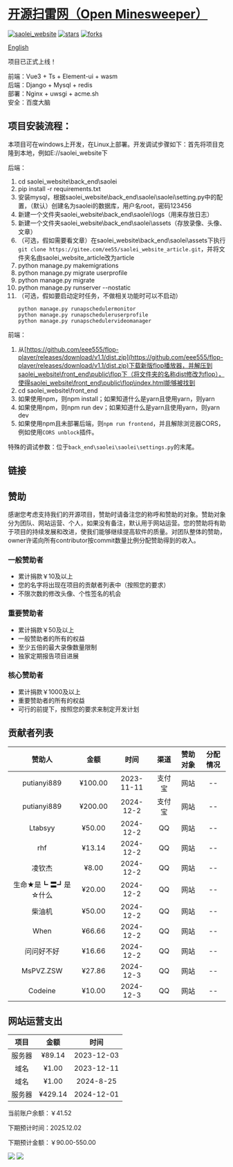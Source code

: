 # <a href="https://github.com/eee555/saolei_website" >开源扫雷网（Open Minesweeper）</a>

[![saolei_website](https://img.shields.io/badge/saolei_website-v1.7-brightgreen.svg)](https://github.com/eee555/Solvable-Minesweeper)
[![stars](https://img.shields.io/github/stars/eee555/saolei_website)](https://github.com/eee555/saolei_website/stargazers)
[![forks](https://img.shields.io/github/forks/eee555/saolei_website)](https://github.com/eee555/saolei_website/forks)

[English](Readme_en.md)

项目已正式上线！

前端：Vue3 + Ts + Element-ui + wasm  
后端：Django + Mysql + redis  
部署：Nginx + uwsgi + acme.sh  
安全：百度大脑  

## 项目安装流程：

本项目可在windows上开发，在Linux上部署。开发调试步骤如下：首先将项目克隆到本地，例如E://saolei_website下

后端：
1. cd saolei_website\back_end\saolei
1. pip install -r requirements.txt
1. 安装mysql，根据saolei_website\back_end\saolei\saolei\setting.py中的配置，（默认）创建名为saolei的数据库，用户名root，密码123456
1. 新建一个文件夹saolei_website\back_end\saolei\logs（用来存放日志）
1. 新建一个文件夹saolei_website\back_end\saolei\assets（存放录像、头像、文章）
1. （可选，假如需要看文章）在saolei_website\back_end\saolei\assets下执行`git clone https://gitee.com/ee55/saolei_website_article.git`，并将文件夹名由saolei_website_article改为article
1. python manage.py makemigrations
1. python manage.py migrate userprofile
1. python manage.py migrate
1. python manage.py runserver --nostatic
1. （可选，假如要启动定时任务，不做相关功能时可以不启动）
   ```
   python manage.py runapschedulermonitor
   python manage.py runapscheduleruserprofile
   python manage.py runapschedulervideomanager
   ```

前端：
1. 从[https://github.com/eee555/flop-player/releases/download/v1.1/dist.zip](https://github.com/eee555/flop-player/releases/download/v1.1/dist.zip)下载新版flop播放器，并解压到saolei_website\front_end\public\flop下（将文件夹的名称dist修改为flop），使得saolei_website\front_end\public\flop\index.html能够被找到
2. cd saolei_website\front_end
3. 如果使用npm，则npm install；如果知道什么是yarn且使用yarn，则yarn
4. 如果使用npm，则npm run dev；如果知道什么是yarn且使用yarn，则yarn dev
5. 如果使用npm且未部署后端，则`npm run frontend`，并且解除浏览器CORS，例如使用`CORS unblock`插件。

特殊的调试参数：位于`back_end\saolei\saolei\settings.py`的末尾。

## 链接




## 赞助
感谢您考虑支持我们的开源项目，赞助时请备注您的称呼和赞助的对象。赞助对象分为团队、网站运营、个人，如果没有备注，默认用于网站运营。您的赞助将有助于项目的持续发展和改进，使我们能够继续提高软件的质量。对团队整体的赞助，owner许诺向所有contributor按commit数量比例分配赞助得到的收入。

### 一般赞助者
- 累计捐款￥10及以上
- 您的名字将出现在项目的贡献者列表中（按照您的要求）
- 不限次数的修改头像、个性签名的机会

### 重要赞助者
- 累计捐款￥50及以上
- 一般赞助者的所有的权益
- 至少五倍的最大录像数量限制
- 独家定期报告项目进展

### 核心赞助者
- 累计捐款￥1000及以上
- 重要赞助者的所有的权益
- 可行的前提下，按照您的要求来制定开发计划

## 贡献者列表

| 赞助人 | 金额 | 时间 | 渠道 | 赞助对象 | 分配情况 |
| :------: | :-----:  | :----------: | :------: | :------:| :------: |
| putianyi889 | ¥100.00 | 2023-11-11 | 支付宝 | 网站 | -- |
| putianyi889 | ¥200.00 | 2024-12-2 | 支付宝 | 网站 | -- |
| Ltabsyy | ¥50.00 | 2024-12-2 | QQ | 网站 | -- |
| rhf | ¥13.14 | 2024-12-2 | QQ | 网站 | -- |
| 凌钦杰 | ¥8.00 | 2024-12-2 | QQ | 网站 | -- |
| 生命★是┗ 〓┛是☆什么 | ¥20.00 | 2024-12-2 | QQ | 网站 | -- |
| 柴油机 | ¥50.00 | 2024-12-2 | QQ | 网站 | -- |
| When | ¥66.66 | 2024-12-2 | QQ | 网站 | -- |
| 问问好不好 | ¥16.66 | 2024-12-2 | QQ | 网站 | -- |
| MsPVZ.ZSW | ¥27.86 | 2024-12-3 | QQ | 网站 | -- |
| Codeine | ¥10.00 | 2024-12-3 | QQ | 网站 | -- |

## 网站运营支出

| 项目 | 金额 | 时间 | 
| :------: | :-----:  | :----------: |
| 服务器 | ¥89.14 | 2023-12-03 |
| 域名   | ¥1.00  | 2023-12-11 |
| 域名   | ¥1.00  | 2024-8-25 |
| 服务器 | ¥429.14 | 2024-12-01 |

当前账户余额：￥41.52

下期预计时间：2025.12.02

下期预计金额：￥90.00-550.00

![](readme_pic/微信收款码.png) ![](readme_pic/支付宝收款码.png)  

